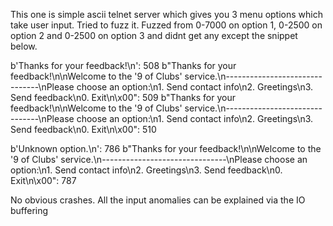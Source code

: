 This one is simple ascii telnet server which gives you 3 menu options which take user input. Tried to fuzz it. Fuzzed from 0-7000 on option 1, 0-2500 on option 2 and 0-2500 on option 3 and didnt get any except the snippet below.

b'Thanks for your feedback!\n': 508
b"Thanks for your feedback!\n\nWelcome to the '9 of Clubs' service.\n-------------------------------\nPlease choose an option:\n1. Send contact info\n2. Greetings\n3. Send feedback\n0. Exit\n\x00": 509
b"Thanks for your feedback!\n\nWelcome to the '9 of Clubs' service.\n-------------------------------\nPlease choose an option:\n1. Send contact info\n2. Greetings\n3. Send feedback\n0. Exit\n\x00": 510

b'Unknown option.\n': 786
b"Thanks for your feedback!\n\nWelcome to the '9 of Clubs' service.\n-------------------------------\nPlease choose an option:\n1. Send contact info\n2. Greetings\n3. Send feedback\n0. Exit\n\x00": 787


No obvious crashes. All the input anomalies can be explained via the IO buffering
